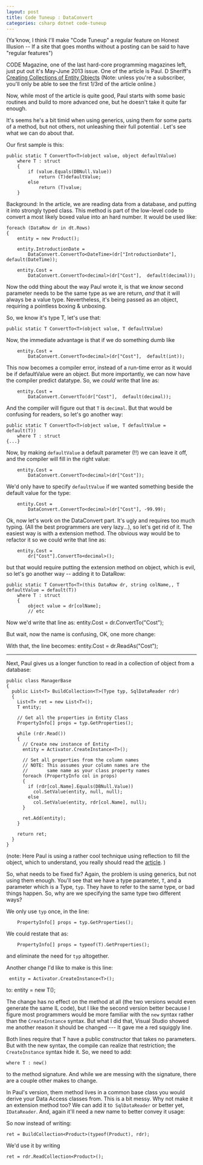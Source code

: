 ```yaml
---
layout: post
title: Code Tuneup : DataConvert
categories: csharp dotnet code-tuneup
---
```


(Ya'know, I think I'll make "Code Tuneup" a regular feature on Honest Illusion -- If a site that goes months without a posting can be said to have "regular features")

CODE Magazine, one of the last hard-core programming magazines left, just put out it's May-June 2013 issue.   One of the article is Paul. D Sheriff's  [Creating Collections of Entity Objects](http://www.code-magazine.com/article.aspx?quickid=1305031&page=1) (Note: unless you're a subscriber, you'll only be able to see the first 1/3rd of the article online.)

Now, while most of the article is quite good, Paul starts with some basic routines and build to more advanced one, but he doesn't take it quite far enough.

It's seems he's a bit timid when using generics, using them for some parts of a method, but not others, not unleashing their full potential .  Let's see what we can do about that.

Our first sample is this:
        

	public static T ConvertTo<T>(object value, object defaultValue)
		where T : struct
        {
            if (value.Equals(DBNull.Value))
                return (T)defaultValue;
            else
                return (T)value;
        }

Background: In the article, we are reading data from a database, and putting it into strongly typed class.  This method is part of the low-level code to convert a most likely boxed value into an hard number.   It would be used like:

	foreach (DataRow dr in dt.Rows)
	{
		entity = new Product();

		entity.IntroductionDate =
			DataConvert.ConvertTo<DateTime>(dr["IntroductionDate"], default(DateTime));
					 
		entity.Cost =
			DataConvert.ConvertTo<decimal>(dr["Cost"],  default(decimal));         

Now the odd thing about the way Paul wrote it, is that we *know* second parameter needs to be the same type as we are return, *and* that it will always be a value type.  Nevertheless, it's being passed as an object, requiring a pointless boxing & unboxing.

So, we know it's type T, let's use that:

	public static T ConvertTo<T>(object value, T defaultValue)

Now, the immediate advantage is that if we do something dumb like 

		entity.Cost =
			DataConvert.ConvertTo<decimal>(dr["Cost"],  default(int));         

This now becomes a compiler error, instead of a run-time error as it would be if defaultValue were an object.  But more importantly, we can now have the compiler predict datatype.  So, we *could* write that line as:

		entity.Cost =
			DataConvert.ConvertTo(dr["Cost"],  default(decimal)); 
			
And the compiler will figure out that `T` is `decimal`.  But that would be confusing for readers, so let's go another way:

	public static T ConvertTo<T>(object value, T defaultValue = default(T))
		where T : struct
	{...}
	
Now, by making `defaultValue` a default parameter (!!) we can leave it off, and the compiler will fill in the right value:

		entity.Cost =
			DataConvert.ConvertTo<decimal>(dr["Cost"]); 

We'd only have to specify `defaultValue` if we wanted something beside the default value for the type:

		entity.Cost =
			DataConvert.ConvertTo<decimal>(dr["Cost"], -99.99); 

Ok, now let's work on the DataConvert part.  It's ugly and requires too much typing. (All the best programmers are very lazy...), so let's get rid of it.  The easiest way is with a extension method.  The obvious way would be to refactor it so we could write that line as:

		entity.Cost =
			dr["Cost"].ConvertTo<decimal>(); 
but that would require putting the extension method on object, which is evil, so let's go another way -- adding it to DataRow:

	public static T ConvertTo<T>(this DataRow dr, string colName,, T defaultValue = default(T))
		where T : struct
        {
            object value = dr[colName];
            // etc 
            
Now we'd write that line as:
		entity.Cost = dr.ConvertTo<decimal>("Cost");

But wait, now the name is confusing, OK, one more change:

<script src="https://gist.github.com/jamescurran/5495409.js">     </script>

With that, the line becomes:
		entity.Cost = dr.ReadAs<decimal>("Cost");

----

Next, Paul gives us a longer function to read in a collection of object from a database:

    public class ManagerBase
    {
      public List<T> BuildCollection<T>(Type typ, SqlDataReader rdr)
      {
        List<T> ret = new List<T>();
        T entity;

        // Get all the properties in Entity Class
        PropertyInfo[] props = typ.GetProperties();

        while (rdr.Read())
        {
          // Create new instance of Entity
          entity = Activator.CreateInstance<T>();

          // Set all properties from the column names
          // NOTE: This assumes your column names are the 
          //       same name as your class property names
          foreach (PropertyInfo col in props)
          {
            if (rdr[col.Name].Equals(DBNull.Value))
              col.SetValue(entity, null, null);
            else
              col.SetValue(entity, rdr[col.Name], null);
          }

          ret.Add(entity);
        }

        return ret;
      }
    }

(note: Here Paul is using a rather cool technique using reflection to fill the object, which to understand, you really should read the [article](http://www.code-magazine.com/article.aspx?quickid=1305031&page=1). )

So, what needs to be fixed fix?  Again, the problem is using generics, but not using them enough.  You'll see that we have a type parameter, `T`, and a parameter which is a Type, `typ`.  They have to refer to the  same type, or bad things happen.  So, why are we specifying the same type two different ways?  

We only use `typ` once, in the line:

        PropertyInfo[] props = typ.GetProperties();

We could restate that as:

        PropertyInfo[] props = typeof(T).GetProperties();
 
 and eliminate the need for `typ` altogether.  
 
 Another change I'd like to make is this line:
 
	 entity = Activator.CreateInstance<T>();
to:
         entity =  new T();
         
The change has no effect on the method at all (the two versions would even generate the same IL code), but I like the second version better because I figure most programmers would be more familiar with the `new` syntax rather than the `CreateInstance` syntax.  But what I did that, Visual Studio showed me another reason it should be changed --- It gave me a red squiggly line.

Both lines require that T have a public constructor that takes no parameters.  But with the new syntax, the compile can realize that restriction; the `CreateInstance` syntax hide it. So, we need to add:

	where T : new()
	
to the method signature.  And while we are messing with the signature, there are a couple other makes to change.

In Paul's version, them method lives in a common base class you would derive your Data Access classes from.  This is a bit messy.  Why not make it an extension method too?  We can add it to` SqlDataReader` or better yet, `IDataReader`.  And, again it'll need a new name to better convey it usage:

<script src="https://gist.github.com/jamescurran/5494793.js">    </script>

So now instead of writing:

	ret = BuildCollection<Product>(typeof(Product), rdr);

We'd use it by writing 

	ret = rdr.ReadCollection<Product>();

